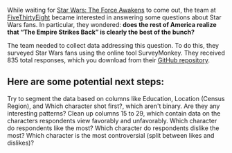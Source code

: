 While waiting for [Star Wars: The Force Awakens](https://en.wikipedia.org/wiki/Star_Wars:_The_Force_Awakens) to come out, the team at [FiveThirtyEight](https://github.com/fivethirtyeight/data/tree/master/star-wars-survey) became interested in answering some questions about Star Wars fans. 
In particular, they wondered: **does the rest of America realize that “The Empire Strikes Back” is clearly the best of the bunch?**

The team needed to collect data addressing this question. To do this, they surveyed Star Wars fans using the online tool SurveyMonkey. They received 835 total responses, which you download from their [GitHub repository](https://github.com/fivethirtyeight/data/tree/master/star-wars-survey).



## Here are some potential next steps:

Try to segment the data based on columns like Education, Location (Census Region), and Which character shot first?, which aren't binary. Are they any interesting patterns?
Clean up columns 15 to 29, which contain data on the characters respondents view favorably and unfavorably.
Which character do respondents like the most?
Which character do respondents dislike the most?
Which character is the most controversial (split between likes and dislikes)?
